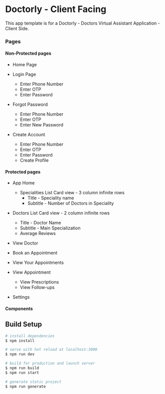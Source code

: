 # Doctorly - Client Facing

This app template is for a Doctorly - Doctors Virtual Assistant Application - Client Side.

### Pages

#### Non-Protected pages

- Home Page

- Login Page
    - Enter Phone Number
    - Enter OTP
    - Enter Password

- Forgot Password
    - Enter Phone Number
    - Enter OTP
    - Enter New Password

- Create Account
    - Enter Phone Number
    - Enter OTP
    - Enter Password
    - Create Profile

#### Protected pages

- App Home
    - Specialities List Card view - 3 column infinite rows
        - Title - Speciality name
        - Subtitle - Number of Doctors in Speciality
- Doctors List Card view - 2 column infinite rows
    - Title - Doctor Name
    - Subtitle - Main Specialization
    - Average Reviews

- View Doctor
- Book an Appointment
- View Your Appointments
- View Appointment
    - View Prescriptions
    - View Follow-ups
- Settings

#### Components

## Build Setup

```bash
# install dependencies
$ npm install

# serve with hot reload at localhost:3000
$ npm run dev

# build for production and launch server
$ npm run build
$ npm run start

# generate static project
$ npm run generate
```
